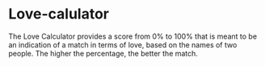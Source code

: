 # Love-calulator
The Love Calculator provides a score from 0% to 100% that is meant to be an indication of a match in terms of love, based on the names of two people. The higher the percentage, the better the match. 
